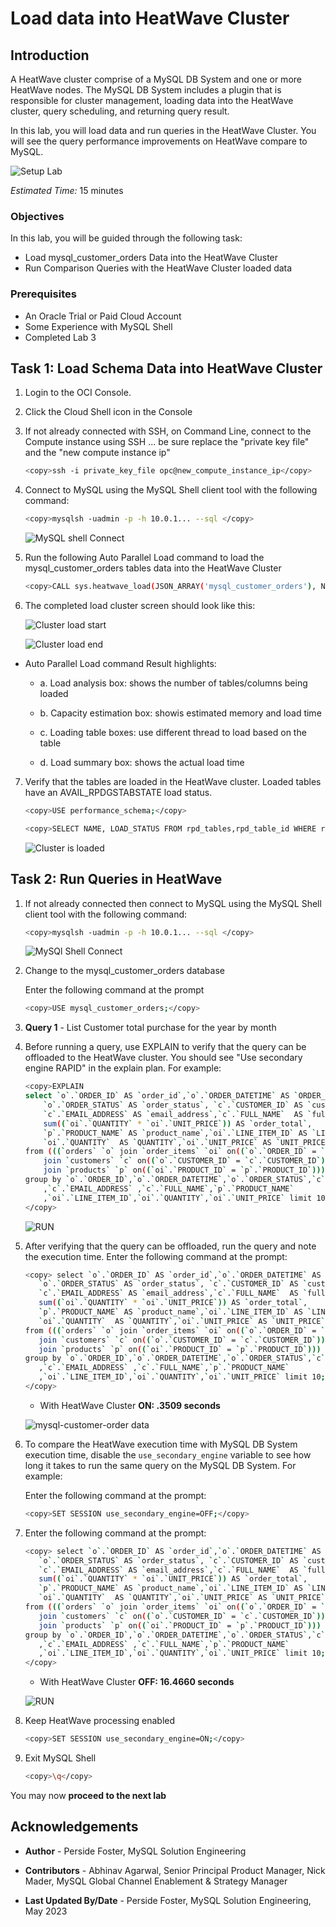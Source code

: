 # Load data into HeatWave Cluster

## Introduction

A HeatWave cluster comprise of a MySQL DB System and one or more HeatWave nodes. The MySQL DB System  includes a plugin that is responsible for cluster management, loading data into the HeatWave cluster, query scheduling, and returning query result.

In this lab, you will load data and run queries in the HeatWave Cluster. You will see the query performance improvements on HeatWave compare to MySQL.

![Setup Lab](./images/heatwave-lab-setup.png "heatwave lab setup ")

_Estimated Time:_ 15 minutes

### Objectives

In this lab, you will be guided through the following task:

- Load mysql\_customer\_orders Data into the HeatWave Cluster
- Run Comparison Queries  with the HeatWave Cluster loaded data

### Prerequisites

- An Oracle Trial or Paid Cloud Account
- Some Experience with MySQL Shell
- Completed Lab 3

## Task 1: Load Schema Data into HeatWave Cluster

1. Login to the OCI Console.
2. Click the Cloud Shell icon in the Console
3. If not already connected with SSH, on Command Line, connect to the Compute instance using SSH ... be sure replace the  "private key file"  and the "new compute instance ip"

     ```bash
    <copy>ssh -i private_key_file opc@new_compute_instance_ip</copy>
     ```

4. Connect to MySQL using the MySQL Shell client tool with the following command:

    ```bash
    <copy>mysqlsh -uadmin -p -h 10.0.1... --sql </copy>
    ```

    ![MySQL shell Connect](./images/mysql-shell-login.png " mysql shell login")

5. Run the following Auto Parallel Load command to load the  mysql\_customer\_orders tables data into the HeatWave Cluster

    ```bash
    <copy>CALL sys.heatwave_load(JSON_ARRAY('mysql_customer_orders'), NULL);</copy>
    ```

6. The completed load cluster screen should look like this:

    ![Cluster load start](./images/load-cluster-begin.png "load cluster begin")

    ![Cluster load end](./images/load-cluster-end.png "load cluster end")

- Auto Parallel Load command Result highlights:

    - a. Load analysis box: shows the number of tables/columns being loaded

    - b. Capacity estimation box: showis estimated memory and load time

    - c. Loading table boxes: use different thread to load based on the table

    - d. Load summary box: shows the actual load time

7. Verify that the tables are loaded in the HeatWave cluster. Loaded tables have an AVAIL_RPDGSTABSTATE load status.

    ```bash
    <copy>USE performance_schema;</copy>
    ```

    ```bash
    <copy>SELECT NAME, LOAD_STATUS FROM rpd_tables,rpd_table_id WHERE rpd_tables.ID = rpd_table_id.ID;</copy>
    ```

    ![Cluster is loaded](./images/heatwave-loaded-data.png "heatwave loaded data")

## Task 2: Run Queries in HeatWave

1. If not already connected then connect to MySQL using the MySQL Shell client tool with the following command:

    ```bash
    <copy>mysqlsh -uadmin -p -h 10.0.1... --sql </copy>
    ```

    ![MySQl Shell Connect](./images/mysql-shell-login.png " mysql shell login")

2. Change to the mysql\_customer\_orders database

    Enter the following command at the prompt

    ```bash
    <copy>USE mysql_customer_orders;</copy>
    ```

3. **Query 1** - List Customer total purchase for the year by month

4. Before running a query, use EXPLAIN to verify that the query can be offloaded to the HeatWave cluster. You should see "Use secondary engine RAPID" in the explain plan. For example:

    ```bash
    <copy>EXPLAIN  
    select `o`.`ORDER_ID` AS `order_id`,`o`.`ORDER_DATETIME` AS `ORDER_DATETIME`,
	    `o`.`ORDER_STATUS` AS `order_status`, `c`.`CUSTOMER_ID` AS `customer_id`,
	    `c`.`EMAIL_ADDRESS` AS `email_address`,`c`.`FULL_NAME`  AS `full_name`,
	    sum((`oi`.`QUANTITY` * `oi`.`UNIT_PRICE`)) AS `order_total`,
	    `p`.`PRODUCT_NAME` AS `product_name`,`oi`.`LINE_ITEM_ID` AS `LINE_ITEM_ID`,
	    `oi`.`QUANTITY`  AS `QUANTITY`,`oi`.`UNIT_PRICE` AS `UNIT_PRICE` 
    from (((`orders` `o` join `order_items` `oi` on((`o`.`ORDER_ID` = `oi`.`ORDER_ID`))) 
	    join `customers` `c` on((`o`.`CUSTOMER_ID` = `c`.`CUSTOMER_ID`))) 
	    join `products` `p` on((`oi`.`PRODUCT_ID` = `p`.`PRODUCT_ID`))) 
    group by `o`.`ORDER_ID`,`o`.`ORDER_DATETIME`,`o`.`ORDER_STATUS`,`c`.`CUSTOMER_ID`
	    ,`c`.`EMAIL_ADDRESS` ,`c`.`FULL_NAME`,`p`.`PRODUCT_NAME`
        ,`oi`.`LINE_ITEM_ID`,`oi`.`QUANTITY`,`oi`.`UNIT_PRICE` limit 10;
    </copy>
    ```

    ![RUN](./images/mysql-customer-order-explain.png "mysql customer order explain")

5. After verifying that the query can be offloaded, run the query and note the execution time. Enter the following command at the prompt:

     ```bash
    <copy> select `o`.`ORDER_ID` AS `order_id`,`o`.`ORDER_DATETIME` AS `ORDER_DATETIME`,
	    `o`.`ORDER_STATUS` AS `order_status`, `c`.`CUSTOMER_ID` AS `customer_id`,
	    `c`.`EMAIL_ADDRESS` AS `email_address`,`c`.`FULL_NAME`  AS `full_name`,
	    sum((`oi`.`QUANTITY` * `oi`.`UNIT_PRICE`)) AS `order_total`,
	    `p`.`PRODUCT_NAME` AS `product_name`,`oi`.`LINE_ITEM_ID` AS `LINE_ITEM_ID`,
	    `oi`.`QUANTITY`  AS `QUANTITY`,`oi`.`UNIT_PRICE` AS `UNIT_PRICE` 
    from (((`orders` `o` join `order_items` `oi` on((`o`.`ORDER_ID` = `oi`.`ORDER_ID`))) 
	    join `customers` `c` on((`o`.`CUSTOMER_ID` = `c`.`CUSTOMER_ID`))) 
	    join `products` `p` on((`oi`.`PRODUCT_ID` = `p`.`PRODUCT_ID`))) 
    group by `o`.`ORDER_ID`,`o`.`ORDER_DATETIME`,`o`.`ORDER_STATUS`,`c`.`CUSTOMER_ID`
	    ,`c`.`EMAIL_ADDRESS` ,`c`.`FULL_NAME`,`p`.`PRODUCT_NAME`
        ,`oi`.`LINE_ITEM_ID`,`oi`.`QUANTITY`,`oi`.`UNIT_PRICE` limit 10;
    </copy>
    ```

    - With HeatWave Cluster **ON: .3509 seconds**

    ![mysql-customer-order data](./images/mysql-customer-order.png "mysql customer order ")

6. To compare the HeatWave execution time with MySQL DB System execution time, disable the `use_secondary_engine` variable to see how long it takes to run the same query on the MySQL DB System. For example:

    Enter the following command at the prompt:

     ```bash
    <copy>SET SESSION use_secondary_engine=OFF;</copy>
    ```

7. Enter the following command at the prompt:

     ```bash
    <copy> select `o`.`ORDER_ID` AS `order_id`,`o`.`ORDER_DATETIME` AS `ORDER_DATETIME`,
	    `o`.`ORDER_STATUS` AS `order_status`, `c`.`CUSTOMER_ID` AS `customer_id`,
	    `c`.`EMAIL_ADDRESS` AS `email_address`,`c`.`FULL_NAME`  AS `full_name`,
	    sum((`oi`.`QUANTITY` * `oi`.`UNIT_PRICE`)) AS `order_total`,
	    `p`.`PRODUCT_NAME` AS `product_name`,`oi`.`LINE_ITEM_ID` AS `LINE_ITEM_ID`,
	    `oi`.`QUANTITY`  AS `QUANTITY`,`oi`.`UNIT_PRICE` AS `UNIT_PRICE` 
    from (((`orders` `o` join `order_items` `oi` on((`o`.`ORDER_ID` = `oi`.`ORDER_ID`))) 
	    join `customers` `c` on((`o`.`CUSTOMER_ID` = `c`.`CUSTOMER_ID`))) 
	    join `products` `p` on((`oi`.`PRODUCT_ID` = `p`.`PRODUCT_ID`))) 
    group by `o`.`ORDER_ID`,`o`.`ORDER_DATETIME`,`o`.`ORDER_STATUS`,`c`.`CUSTOMER_ID`
	    ,`c`.`EMAIL_ADDRESS` ,`c`.`FULL_NAME`,`p`.`PRODUCT_NAME`
        ,`oi`.`LINE_ITEM_ID`,`oi`.`QUANTITY`,`oi`.`UNIT_PRICE` limit 10;
    </copy>
    ```

    - With HeatWave Cluster **OFF: 16.4660 seconds**

    ![RUN](./images/mysql-customer-order-nocluster.png "mysql customer order")

8. Keep HeatWave processing enabled

    ```bash
    <copy>SET SESSION use_secondary_engine=ON;</copy>
    ```

9. Exit MySQL Shell

      ```bash
      <copy>\q</copy>
      ```

You may now **proceed to the next lab**

## Acknowledgements

- **Author** - Perside Foster, MySQL Solution Engineering

- **Contributors** - Abhinav Agarwal, Senior Principal Product Manager, Nick Mader, MySQL Global Channel Enablement & Strategy Manager
- **Last Updated By/Date** - Perside Foster, MySQL Solution Engineering, May 2023
